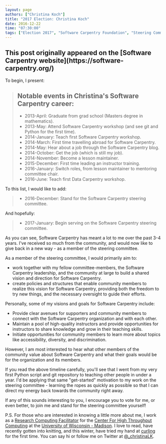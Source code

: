 ```yaml
---
layout: page
authors: ["Christina Koch"]
title: "2017 Election: Christina Koch"
date: 2016-12-22
time: "07:30:00"
tags: ["Election 2017", "Software Carpentry Foundation", "Steering Committee", "Software Carpentry"]
---
```


<h2>This post originally appeared on the [Software Carpentry website](https://software-carpentry.org/)</h2>

To begin, I present: 

> ## Notable events in Christina's Software Carpentry career:
> 
> * 2013-April: Graduate from grad school (Masters degree in mathematics).
> * 2013-May: Attend Software Carpentry workshop (and see git and Python for the first time).
> * 2014-January: Teach first Software Carpentry workshop.
> * 2014-March: First time travelling abroad for Software Carpentry.
> * 2014-May: Hear about a job through the Software Carpentry blog.
> * 2014-October: Get the job (which is still my job).
> * 2014-November: Become a lesson maintainer.
> * 2015-December: First time leading an instructor training.
> * 2016-January: Switch roles, from lesson maintainer to mentoring committee chair.
> * 2016-June: Teach first Data Carpentry workshop.

To this list, I would like to add: 

> * 2016-December: Stand for the Software Carpentry steering committee.  

And hopefully:

> * 2017-January: Begin serving on the Software Carpentry steering committee.  

As you can see, Software Carpentry has meant a lot to me over the past 
3-4 years.  I've received so much from the community, and would now like 
to give back in a new way - as a member of the steering committee.  

As a member of the steering committee, I would primarily aim to:

* work together with my fellow committee-members, the Software Carpentry leadership, 
and the community at large to build a shared vision and direction 
for Software Carpentry. 
* create policies and structures that enable community members to realize 
this vision for Software Carpentry, providing both the freedom to try new things, 
and the necessary oversight to guide their efforts. 

Personally, some of my visions and goals for Software Carpentry include: 

* Provide clear avenues for supporters and community members to connect 
with the Software Carpentry organization and with each other.
* Maintain a pool of high-quality instructors and provide opportunities for 
instructors to share knowledge and grow in their teaching skills.
* Initiate opportunities for community members to learn more about topics 
like accessibility, diversity, and discrimination.  

However, I am most interested to hear what other members of the community 
value about Software Carpentry and what their goals would be for 
the organization and its members.  

If you read the above timeline carefully, you'll see that I went from my very 
first Python script and git repository to teaching other people in 
under a year.  I'd be applying that 
same "get-started" motivation to my work on the steering committee - learning
the ropes as quickly as possible so that I can direct my energy 
back towards the community right away.  

If any of this sounds interesting to you, I encourage you to vote for me, or 
even better, to join me and stand for the steering committee yourself!  

P.S. For those who are interested in knowing a little more about me, I work as 
a [Research Computing Facilitator](http://wid.wisc.edu/profile/christina-koch/) for 
the [Center For High Throughput Computing](http://chtc.cs.wisc.edu/) at the
[University of Wisconsin - Madison](http://www.wisc.edu/).  I love to read, 
have recently gotten into knitting, and this winter, have tried my hand 
at [curling](https://en.wikipedia.org/wiki/Curling) for the first time.  You 
can say hi or follow me on Twitter at 
[@_christinaLK](https://twitter.com/_christinaLK). 